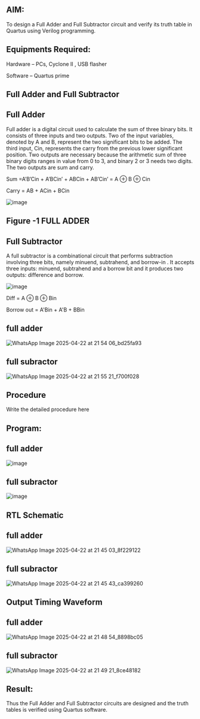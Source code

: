 ## AIM:

To design a Full Adder and Full Subtractor circuit and verify its truth table in Quartus using Verilog programming.

## Equipments Required:

Hardware – PCs, Cyclone II , USB flasher

Software – Quartus prime

## Full Adder and Full Subtractor

## Full Adder

Full adder is a digital circuit used to calculate the sum of three binary bits. It consists of three inputs and two outputs. Two of the input variables, denoted by A and B, represent the two significant bits to be added. The third input, Cin, represents the carry from the previous lower significant position. Two outputs are necessary because the arithmetic sum of three binary digits ranges in value from 0 to 3, and binary 2 or 3 needs two digits. The two outputs are sum and carry.

Sum =A’B’Cin + A’BCin’ + ABCin + AB’Cin’ = A ⊕ B ⊕ Cin 

Carry = AB + ACin + BCin

![image](https://github.com/naavaneetha/FULL_ADDER_SUBTRACTOR/assets/154305477/0f30ba51-5ffb-4198-845f-18e054f675e7)

## Figure -1 FULL ADDER

## Full Subtractor

A full subtractor is a combinational circuit that performs subtraction involving three bits, namely minuend, subtrahend, and borrow-in . It accepts three inputs: minuend, subtrahend and a borrow bit and it produces two outputs: difference and borrow.

![image](https://github.com/naavaneetha/FULL_ADDER_SUBTRACTOR/assets/154305477/02b24f51-ab51-4304-9ad6-7b81ffc1ead5)

Diff = A ⊕ B ⊕ Bin 

Borrow out = A'Bin + A'B + BBin

## full adder

![WhatsApp Image 2025-04-22 at 21 54 06_bd25fa93](https://github.com/user-attachments/assets/b793b19d-7f46-4130-9c95-a9d6158c8ee7)

## full subractor

![WhatsApp Image 2025-04-22 at 21 55 21_f700f028](https://github.com/user-attachments/assets/06ded534-36ba-4681-9d9c-aa9341c1da3e)

## Procedure

Write the detailed procedure here

## Program:

## full adder

![image](https://github.com/user-attachments/assets/56dd238d-e638-45f9-825f-697fd2cb30b8)

## full subractor

![image](https://github.com/user-attachments/assets/b86a0d22-6bb8-41a3-bc20-f9833eea7368)

## RTL Schematic

## full adder

![WhatsApp Image 2025-04-22 at 21 45 03_8f229122](https://github.com/user-attachments/assets/e8b08da0-cf3f-4d9a-a6d5-f269beb0af12)


## full subractor

![WhatsApp Image 2025-04-22 at 21 45 43_ca399260](https://github.com/user-attachments/assets/4d8280b0-3928-4666-a2ad-0e73fcb45888)

## Output Timing Waveform

## full adder

![WhatsApp Image 2025-04-22 at 21 48 54_8898bc05](https://github.com/user-attachments/assets/f77ebd2d-fc3a-4c1a-bfc6-193f9627cbb2)

## full subractor

![WhatsApp Image 2025-04-22 at 21 49 21_8ce48182](https://github.com/user-attachments/assets/ffc563c6-1509-45a1-bedc-74ae42f51a9b)

## Result:

Thus the Full Adder and Full Subtractor circuits are designed and the truth tables is verified using Quartus software.



